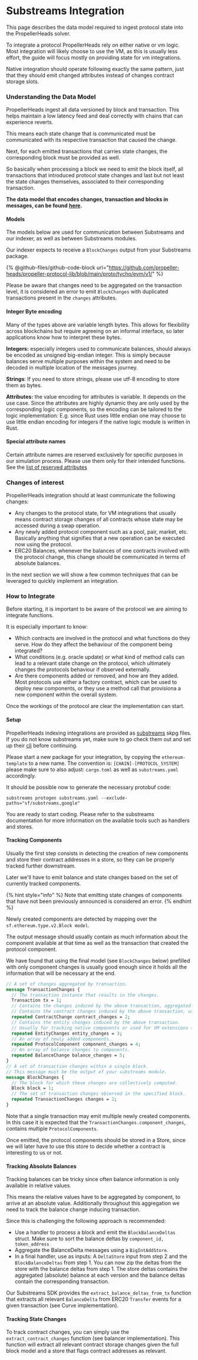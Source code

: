 # Substreams Integration

This page describes the data model required to ingest protocol state into the PropellerHeads solver.&#x20;

To integrate a protocol PropellerHeads rely on either native or vm logic. Most integration will likely choose to use the VM, as this is usually less effort, the guide will focus mostly on providing state for vm integrations.&#x20;

Native integration should operate following exactly the same pattern, just that they should emit changed attributes instead of changes contract storage slots.&#x20;

### Understanding the Data Model

PropellerHeads ingest all data versioned by block and transaction. This helps maintain a low latency feed and deal correctly with chains that can experience reverts.

This means each state change that is communicated must be communicated with its respective transaction that caused the change.

Next, for each emitted transactions that carries state changes, the corresponding block must be provided as well.

So basically when processing a block we need to emit the block itself, all transactions that introduced protocol state changes and last but not least the state changes themselves, associated to their corresponding transaction.

**The data model that encodes changes, transaction and blocks in messages, can be found** [**here**](https://github.com/propeller-heads/propeller-protocol-lib/tree/main/proto/tycho/evm/v1)**.**&#x20;

#### Models

The models below are used for communication between Substreams and our indexer, as well as between Substreams modules.

Our indexer expects to receive a `BlockChanges` output from your Substreams package.

{% @github-files/github-code-block url="https://github.com/propeller-heads/propeller-protocol-lib/blob/main/proto/tycho/evm/v1/" %}

Please be aware that changes need to be aggregated on the transaction level, it is considered an error to emit `BlockChanges` with duplicated transactions present in the `changes` attributes.

#### Integer Byte encoding

Many of the types above are variable length bytes. This allows for flexibility across blockchains but require agreeing on an informal interface, so later applications know how to interpret these bytes.

**Integers:** especially integers used to communicate balances, should always be encoded as unsigned big-endian integer. This is simply because balances serve multiple purposes within the system and need to be decoded in multiple location of the messages journey.

**Strings**: If you need to store strings, please use utf-8 encoding to store them as bytes.

**Attributes:** the value encoding for attributes is variable. It depends on the use case. Since the attributes are highly dynamic they are only used by the corresponding logic components, so the encoding can be tailored to the logic implementation: E.g. since Rust uses little endian one may choose to use little endian encoding for integers if the native logic module is written in Rust.

#### Special attribute names

Certain attribute names are reserved exclusively for specific purposes in our simulation process. Please use them only for their intended functions. See the [list of reserved attributes](./reserved-attributes.md)

### Changes of interest

PropellerHeads integration should at least communicate the following changes:

- Any changes to the protocol state, for VM integrations that usually means contract storage changes of all contracts whose state may be accessed during a swap operation.
- Any newly added protocol component such as a pool, pair, market, etc. Basically anything that signifies that a new operation can be executed now using the protocol.
- ERC20 Balances, whenever the balances of one contracts involved with the protocol change, this change should be communicated in terms of absolute balances.

In the next section we will show a few common techniques that can be leveraged to quickly implement an integration.

### How to Integrate

Before starting, it is important to be aware of the protocol we are aiming to integrate functions.

It is especially important to know:

- Which contracts are involved in the protocol and what functions do they serve. How do they affect the behaviour of the component being integrated?
- What conditions (e.g. oracle update) or what kind of method calls can lead to a relevant state change on the protocol, which ultimately changes the protocols behaviour if observed externally.
- Are there components added or removed, and how are they added. Most protocols use either a factory contract, which can be used to deploy new components, or they use a method call that provisiona a new component within the overall system.

Once the workings of the protocol are clear the implementation can start.

#### Setup

PropellerHeads indexing integrations are provided as [substreams](https://substreams.streamingfast.io/) skpg files. If you do not know substreams yet, make sure to go check them out and set up their [cli](https://substreams.streamingfast.io/documentation/consume/installing-the-cli) before continuing.

Please start a new package for your integration, by copying the `ethereum-template` to a new name. The convention is: `[CHAIN]-[PROTOCOL_SYSTEM]` please make sure to also adjust: `cargo.toml` as well as `substreams.yaml` accordingly.

It should be possible now to generate the necessary protobuf code:

```
substreams protogen substreams.yaml --exclude-paths="sf/substreams,google"
```

You are ready to start coding. Please refer to the substreams documentation for more information on the available tools such as handlers and stores.

#### Tracking Components

Usually the first step consists in detecting the creation of new components and store their contract addresses in a store, so they can be properly tracked further downstream.

Later we'll have to emit balance and state changes based on the set of currently tracked components.

{% hint style="info" %}
Note that emitting state changes of components that have not been previously announced is considered an error.
{% endhint %}

Newly created components are detected by mapping over the `sf.ethereum.type.v2.Block model`.&#x20;

The output message should usually contain as much information about the component available at that time as well as the transaction that created the protocol component.

We have found that using the final model (see `BlockChanges` below) prefilled with only component changes is usually good enough since it holds all the information that will be necessary at the end.&#x20;

```protobuf
// A set of changes aggregated by transaction.
message TransactionChanges {
  // The transaction instance that results in the changes.
  Transaction tx = 1;
  // Contains the changes induced by the above transaction, aggregated on a per-contract basis.
  // Contains the contract changes induced by the above transaction, usually for tracking VM components.
  repeated ContractChange contract_changes = 2;
  // Contains the entity changes induced by the above transaction.
  // Usually for tracking native components or used for VM extensions (plugins).
  repeated EntityChanges entity_changes = 3;
  // An array of newly added components.
  repeated ProtocolComponent component_changes = 4;
  // An array of balance changes to components.
  repeated BalanceChange balance_changes = 5;
}
// A set of transaction changes within a single block.
// This message must be the output of your substreams module.
message BlockChanges {
  // The block for which these changes are collectively computed.
  Block block = 1;
  // The set of transaction changes observed in the specified block.
  repeated TransactionChanges changes = 2;
}
```

Note that a single transaction may emit multiple newly created components. In this case it is expected that the `TransactionChanges.component_changes`, contains multiple `ProtocolComponents`.

Once emitted, the protocol components should be stored in a Store, since we will later have to use this store to decide whether a contract is interesting to us or not.

#### Tracking Absolute Balances

Tracking balances can be tricky since often balance information is only available in relative values.&#x20;

This means the relative values have to be aggregated by component, to arrive at an absolute value. Additionally throughout this aggregation we need to track the balance change inducing transaction.

Since this is challenging the following approach is recommended:

- Use a handler to process a block and emit the `BlockBalanceDeltas` struct. Make sure to sort the balance deltas by `component_id, token_address`
- Aggregate the BalanceDelta messages using a `BigIntAddStore`.
- In a final handler, use as inputs: A `DeltaStore` input from step 2 and the `BlockBalanceDeltas` from step 1. You can now zip the deltas from the store with the balance deltas from step 1. The store deltas contains the aggregated (absolute) balance at each version and the balance deltas contain the corresponding transaction.

Our Substreams SDK provides the `extract_balance_deltas_from_tx` function that extracts all relevant `BalanceDelta` from ERC20 `Transfer` events for a given transaction (see Curve implementation).

#### Tracking State Changes

To track contract changes, you can simply use the `extract_contract_changes` function (see balancer implementation). This function will extract all relevant contract storage changes given the full block model and a store that flags contract addresses as relevant.
